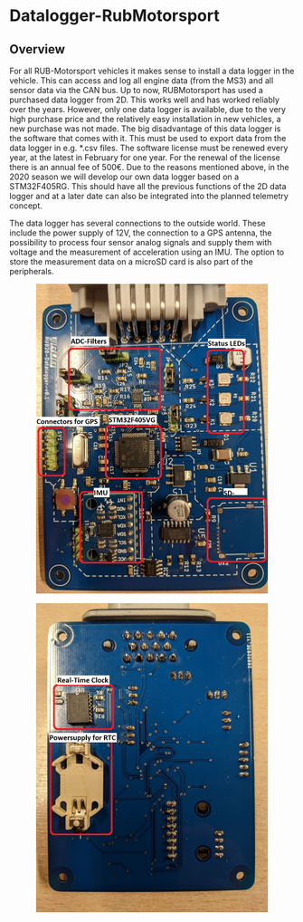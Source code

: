 # Datalogger-RubMotorsport

## Overview

For all RUB-Motorsport vehicles it makes sense to install a data logger in the vehicle. This can access and log all engine data (from the MS3) and all sensor data via the CAN bus. Up to now, RUBMotorsport has used a purchased data logger from 2D. This works well and has worked reliably over the years. However, only one data logger is available, due to the very high purchase price and the relatively easy installation in new vehicles, a new purchase was not made. The big disadvantage of this data logger is the software that comes with it. This must be used to export data from the data logger in e.g. *.csv files. The software license must be renewed every year, at the latest in February for one year. For the renewal of the license there is an annual fee of 500€. Due to the reasons mentioned above, in the 2020 season we will develop our own data logger based on a STM32F405RG. This should have all the previous functions of the 2D data logger and at a later date can also be integrated into the planned telemetry concept. 

The data logger has several connections to the outside world. These include the power supply of 12V, the connection to a GPS antenna, the possibility to process four sensor analog signals and supply them with voltage and the measurement of acceleration using an IMU. The option to store the measurement data on a microSD card is also part of the peripherals.


<p align="center">
	<img src="img/frontside_datalogger.jpg" width="410">
</p>

<p align="center">
	<img src="img/backside_datalogger.jpg" width="410">
</p>